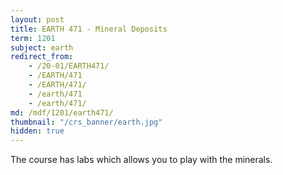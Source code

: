 ```yaml
---
layout: post
title: EARTH 471 - Mineral Deposits
term: 1201
subject: earth
redirect_from:
    - /20-01/EARTH471/
    - /EARTH/471
    - /EARTH/471/
    - /earth/471
    - /earth/471/
md: /mdf/1201/earth471/
thumbnail: "/crs_banner/earth.jpg"
hidden: true
---
```

The course has labs which allows you to play with the minerals.
